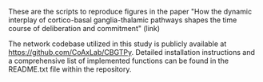 These are the scripts to reproduce figures in the paper "How the dynamic interplay of cortico-basal ganglia-thalamic pathways shapes the time course of deliberation and commitment" (link)

The network codebase utilized in this study is publicly available at https://github.com/CoAxLab/CBGTPy. Detailed installation instructions and a comprehensive list of implemented functions can be found in the README.txt file within the repository.
